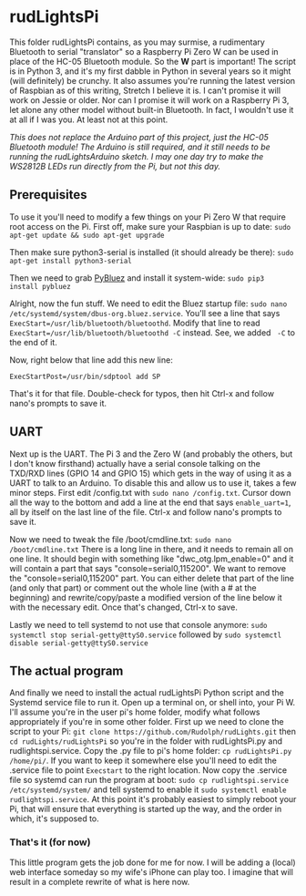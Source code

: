 # rudLightsPi
This folder rudLightsPi contains, as you may surmise, a rudimentary Bluetooth to serial "translator" so a Raspberry Pi Zero W can be used in place of the HC-05 Bluetooth module. So the __W__ part is important! The script is in Python 3, and it's my first dabble in Python in several years so it might (will definitely) be crunchy. It also assumes you're running the latest version of Raspbian as of this writing, Stretch I believe it is. I can't promise it will work on Jessie or older. Nor can I promise it will work on a Raspberry Pi 3, let alone any other model without built-in Bluetooth. In fact, I wouldn't use it at all if I was you. At least not at this point.

*This does not replace the Arduino part of this project, just the HC-05 Bluetooth module! The Arduino is still required, and it still needs to be running the rudLightsArduino sketch. I may one day try to make the WS2812B LEDs run directly from the Pi, but not this day.*

## Prerequisites
To use it you'll need to modify a few things on your Pi Zero W that require root access on the Pi. First off, make sure your Raspbian is up to date: `sudo apt-get update && sudo apt-get upgrade`

Then make sure python3-serial is installed (it should already be there): `sudo apt-get install python3-serial`

Then we need to grab [PyBluez](https://github.com/karulis/pybluez) and install it system-wide: `sudo pip3 install pybluez`

Alright, now the fun stuff. We need to edit the Bluez startup file: `sudo nano /etc/systemd/system/dbus-org.bluez.service`. You'll see a line that says `ExecStart=/usr/lib/bluetooth/bluetoothd`. Modify that line to read `ExecStart=/usr/lib/bluetooth/bluetoothd -C` instead. See, we added ` -C` to the end of it.

Now, right below that line add this new line:

`ExecStartPost=/usr/bin/sdptool add SP`

That's it for that file. Double-check for typos, then hit Ctrl-x and follow nano's prompts to save it.

## UART
Next up is the UART. The Pi 3 and the Zero W (and probably the others, but I don't know firsthand) actually have a serial console talking on the TXD/RXD lines (GPIO 14 and GPIO 15) which gets in the way of using it as a UART to talk to an Arduino. To disable this and allow us to use it, takes a few minor steps. First edit /config.txt with `sudo nano /config.txt`. Cursor down all the way to the bottom and add a line at the end that says `enable_uart=1`, all by itself on the last line of the file. Ctrl-x and follow nano's prompts to save it.

Now we need to tweak the file /boot/cmdline.txt: `sudo nano /boot/cmdline.txt` There is a long line in there, and it needs to remain all on one line. It should begin with something like "dwc\_otg.lpm\_enable=0" and it will contain a part that says "console=serial0,115200". We want to remove the "console=serial0,115200" part. You can either delete that part of the line (and only that part) or comment out the whole line (with a \# at the beginning) and rewrite/copy/paste a modified version of the line below it with the necessary edit. Once that's changed, Ctrl-x to save.

Lastly we need to tell systemd to not use that console anymore: `sudo systemctl stop serial-getty@ttyS0.service` followed by `sudo systemctl disable serial-getty@ttyS0.service`

## The actual program
And finally we need to install the actual rudLightsPi Python script and the Systemd service file to run it. Open up a terminal on, or shell into, your Pi W. I'll assume you're in the user pi's home folder, modify what follows appropriately if you're in some other folder. First up we need to clone the script to your Pi: `git clone https://github.com/Rudolph/rudLights.git` then `cd rudLights/rudLightsPi` so you're in the folder with rudLightsPi.py and rudlightspi.service. Copy the .py file to pi's home folder: `cp rudLightsPi.py /home/pi/`. If you want to keep it somewhere else you'll need to edit the .service file to point `Execstart` to the right location. Now copy the .service file so systemd can run the program at boot: `sudo cp rudlightspi.service /etc/systemd/system/` and tell systemd to enable it `sudo systemctl enable rudlightspi.service`. At this point it's probably easiest to simply reboot your Pi, that will ensure that everything is started up the way, and the order in which, it's supposed to.

### That's it (for now)
This little program gets the job done for me for now. I will be adding a (local) web interface someday so my wife's iPhone can play too. I imagine that will result in a complete rewrite of what is here now.
